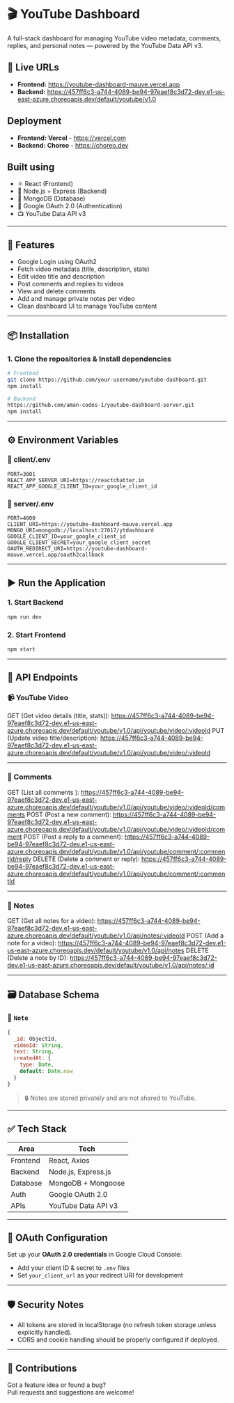 # 🎬 YouTube Dashboard

A full-stack dashboard for managing YouTube video metadata, comments, replies, and personal notes — powered by the YouTube Data API v3.

## 🔗 Live URLs

- **Frontend:** https://youtube-dashboard-mauve.vercel.app
- **Backend:** https://457ff6c3-a744-4089-be94-97eaef8c3d72-dev.e1-us-east-azure.choreoapis.dev/default/youtube/v1.0

## Deployment

- **Frontend:** **Vercel** - https://vercel.com
- **Backend:** **Choreo** - https://choreo.dev

## Built using

- ⚛️ React (Frontend)
- 🧠 Node.js + Express (Backend)
- 🍃 MongoDB (Database)
- 🔐 Google OAuth 2.0 (Authentication)
- 📺 YouTube Data API v3

---

## 🚀 Features

- Google Login using OAuth2
- Fetch video metadata (title, description, stats)
- Edit video title and description
- Post comments and replies to videos
- View and delete comments
- Add and manage private notes per video
- Clean dashboard UI to manage YouTube content

---

## 📦 Installation

### 1. Clone the repositories & Install dependencies

```bash
# Frontend
git clone https://github.com/your-username/youtube-dashboard.git
npm install
```

```bash
# Backend
https://github.com/aman-codes-1/youtube-dashboard-server.git
npm install
```

---

## ⚙️ Environment Variables

### 📁 client/.env

```env
PORT=3001
REACT_APP_SERVER_URI=https://reactchatter.in
REACT_APP_GOOGLE_CLIENT_ID=your_google_client_id
```

### 📁 server/.env

```env
PORT=4000
CLIENT_URI=https://youtube-dashboard-mauve.vercel.app
MONGO_URI=mongodb://localhost:27017/ytdashboard
GOOGLE_CLIENT_ID=your_google_client_id
GOOGLE_CLIENT_SECRET=your_google_client_secret
OAUTH_REDIRECT_URI=https://youtube-dashboard-mauve.vercel.app/oauth2callback
```

---

## ▶️ Run the Application

### 1. Start Backend

```bash
npm run dev
```

### 2. Start Frontend

```bash
npm start
```

---

## 📘 API Endpoints

### 📹 YouTube Video

GET (Get video details (title, stats)): https://457ff6c3-a744-4089-be94-97eaef8c3d72-dev.e1-us-east-azure.choreoapis.dev/default/youtube/v1.0/api/youtube/video/:videoId
PUT (Update video title/description): https://457ff6c3-a744-4089-be94-97eaef8c3d72-dev.e1-us-east-azure.choreoapis.dev/default/youtube/v1.0/api/youtube/video/:videoId

---

### 💬 Comments

GET (List all comments ): https://457ff6c3-a744-4089-be94-97eaef8c3d72-dev.e1-us-east-azure.choreoapis.dev/default/youtube/v1.0/api/youtube/video/:videoId/comments
POST (Post a new comment): https://457ff6c3-a744-4089-be94-97eaef8c3d72-dev.e1-us-east-azure.choreoapis.dev/default/youtube/v1.0/api/youtube/video/:videoId/comment
POST (Post a reply to a comment): https://457ff6c3-a744-4089-be94-97eaef8c3d72-dev.e1-us-east-azure.choreoapis.dev/default/youtube/v1.0/api/youtube/comment/:commentId/reply
DELETE (Delete a comment or reply): https://457ff6c3-a744-4089-be94-97eaef8c3d72-dev.e1-us-east-azure.choreoapis.dev/default/youtube/v1.0/api/youtube/comment/:commentId

---

### 📝 Notes

GET (Get all notes for a video): https://457ff6c3-a744-4089-be94-97eaef8c3d72-dev.e1-us-east-azure.choreoapis.dev/default/youtube/v1.0/api/notes/:videoId
POST (Add a note for a video): https://457ff6c3-a744-4089-be94-97eaef8c3d72-dev.e1-us-east-azure.choreoapis.dev/default/youtube/v1.0/api/notes
DELETE (Delete a note by ID): https://457ff6c3-a744-4089-be94-97eaef8c3d72-dev.e1-us-east-azure.choreoapis.dev/default/youtube/v1.0/api/notes/:id

---

## 🗃️ Database Schema

### 📄 `Note`

```js
{
  _id: ObjectId,
  videoId: String,
  text: String,
  createdAt: {
    type: Date,
    default: Date.now
  }
}
```

> 🔒 Notes are stored privately and are not shared to YouTube.

---

## ✅ Tech Stack

| Area         | Tech                               |
|--------------|------------------------------------|
| Frontend     | React, Axios                       |
| Backend      | Node.js, Express.js                |
| Database     | MongoDB + Mongoose                 |
| Auth         | Google OAuth 2.0                   |
| APIs         | YouTube Data API v3                |

---

## 🔐 OAuth Configuration

Set up your **OAuth 2.0 credentials** in Google Cloud Console:

- Add your client ID & secret to `.env` files
- Set `your_client_url` as your redirect URI for development

---

## 🛡️ Security Notes

- All tokens are stored in localStorage (no refresh token storage unless explicitly handled).
- CORS and cookie handling should be properly configured if deployed.

---

## 🤝 Contributions

Got a feature idea or found a bug?  
Pull requests and suggestions are welcome!
